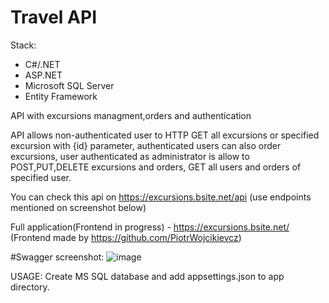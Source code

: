 # Travel API

Stack:
- C#/.NET
- ASP.NET
- Microsoft SQL Server
- Entity Framework

API with excursions managment,orders and authentication


API allows non-authenticated user to HTTP GET all excursions or specified excursion with {id} parameter,
authenticated users can also order excursions, user authenticated as administrator is allow to POST,PUT,DELETE excursions and orders,
GET all users and orders of specified user.


You can check this api on https://excursions.bsite.net/api
(use endpoints mentioned on screenshot below)

Full application(Frontend in progress) - https://excursions.bsite.net/
(Frontend made by https://github.com/PiotrWojcikievcz)

#Swagger screenshot:
![image](https://user-images.githubusercontent.com/92157165/234266464-8efad161-e7bb-4559-8751-06c07ee6e790.png)



USAGE:
Create MS SQL database and add appsettings.json to app directory.
